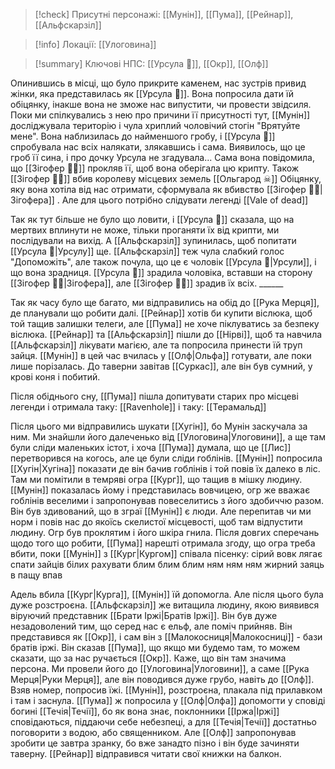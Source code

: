 > [!check] Присутні персонажі: [[Мунін]], [[Пума]], [[Рейнар]], [[Альфскарзіл]]

> [!info] Локації: [[Улоговина]]

> [!summary] Ключові НПС: [[Урсула 👻]], [[Окр]], [[Олф]]

Опинившись в місці, що було прикрите каменем, нас зустрів привид жінки, яка представилась як [[Урсула 👻]]. Вона попросила дати їй обіцянку, інакше вона не зможе нас випустити, чи провести звідсиля. 
Поки ми спілкувались з нею про причини її присутності тут, [[Мунін]] досліджувала територію і чула хриплий чоловічий стогін "Врятуйте мене". Вона наблизилась до найменшого гробу, і [[Урсула 👻]] спробувала нас всіх налякати, злякавшись і сама. Виявилось, що це гроб її сина, і про дочку Урсула не згадувала... 
Сама вона повідомила, що [[Зігофер 🧟‍♂️]] прокляв її, щоб вона оберігала цю крипту. Також [[Зігофер 🧟‍♂️]] вбив королеву місцевих земель [[Ольгарод ☠]]
Обіцянку, яку вона хотіла від нас отримати, сформувала як вбивство [[Зігофер 🧟‍♂️|Зігофера]] . Але для цього потрібно слідувати легенді [[Vale of dead]]

Так як тут більше не було що ловити, і [[Урсула 👻]] сказала, що на мертвих вплинути не може, тільки проганяти їх від крипти, ми послідували на вихід. А [[Альфскарзіл]] зупинилась, щоб попитати [[Урсула 👻|Урсулу]] ще.  [[Альфскарзіл]] теж чула слабкий голос "Допоможіть", але також почула, що це є чоловік [[Урсула 👻|Урсули]], і що вона зрадниця. [[Урсула 👻]] зрадила чоловіка, вставши на сторону [[Зігофер 🧟‍♂️|Зігофера]], але [[Зігофер 🧟‍♂️]] зрадив їх всіх.  ______

Так як часу було ще багато, ми відправились на обід до [[Рука Мерця]], де планували що робити далі. [[Рейнар]] хотів би купити віслюка, щоб той тащив залишки телеги, але [[Пума]] не хоче піклуватись за безпеку віслюка.
[[Рейнар]] та [[Альфскарзіл]] пішли до [[Нірві]], щоб та навчила [[Альфскарзіл]] лікувати магією, але та попросила принести їй труп зайця.
[[Мунін]] в цей час вчилась у [[Олф|Ольфа]] готувати, але поки лише порізалась.
До таверни завітав [[Суркас]], але він був сумний, у крові коня і побитий. 

Після обіднього сну, [[Пума]] пішла допитувати старих про місцеві легенди і отримала таку: [[Ravenhole]]
і таку:  [[Терамальд]]

Після цього ми відправились шукати [[Хугін]], бо Мунін заскучала за ним. Ми знайшли його далеченько від [[Улоговина|Улоговини]], а ще там були сліди маленьких істот, і хоча [[Пума]] думала, що це [[Лис]] перетворився на когось, але це були сліди гоблінів. [[Мунін]] попросила [[Хугін|Хугіна]] показати де він бачив гоблінів і той повів їх далеко в ліс. Там ми помітили в темряві огра [[Кург]], що тащив в мішку людину. 
[[Мунін]] показалась йому і представилась вовчицею, огр же вважає гоблінів веселими і запропонував повеселитись з його здобиччю разом. Він був здивований, що в зграї [[Мунін]] є люди. Але перепитав чи ми норм і повів нас до якоїсь скелистої місцевості, щоб там відпустити людину. Огр був проклятим і його шкіра гнила. 
Після довгих сперечань щодо того що робити, [[Пума]] нарешті отримала згоду, що огра треба вбити, поки [[Мунін]] з [[Кург|Кургом]] співала пісенку:
сірий вовк лягає спати
зайців білих рахувати
блим блим блим
ням ням ням
жирний заяць в пащу впав

Адель вбила [[Кург|Курга]], [[Мунін]] їй допомогла. Але після цього була дуже розстроєна. [[Альфскарзіл]] же витащила людину, якою виявився віруючий представник [[Брати Іржі|Братів Іржі]]. Він був дуже незадоволений тим, що серед нас є ельф, але поміч прийняв. Він представився як [[Окр]], і сам він з [[Малокосниця|Малокосниці]] - бази братів іржі.  Він сказав [[Пума]], що якщо ми будемо там, то можем сказати, що за нас ручається [[Окр]]. Каже, що він там значима персона.
Ми провели його до [[Улоговина|Улоговини]], а саме [[Рука Мерця|Руки Мерця]], але він поводився дуже грубо, навіть до [[Олф]]. Взяв номер, попросив їжі.
[[Мунін]], розстроєна, плакала під прилавком і там і заснула. [[Пума]] ж попросила у [[Олф|Олфа]] допомогти у сповіді богині [[Течія|Течії]], бо як вона знає, поклонники [[Іржа|Іржі]] сповідаються, піддаючи себе небезпеці, а для [[Течія|Течії]] достатньо поговорити з водою, або священником. Але [[Олф]] запропонував зробити це завтра зранку, бо вже занадто пізно і він буде зачиняти таверну. [[Рейнар]] відправився читати свої книжки на балкон.
